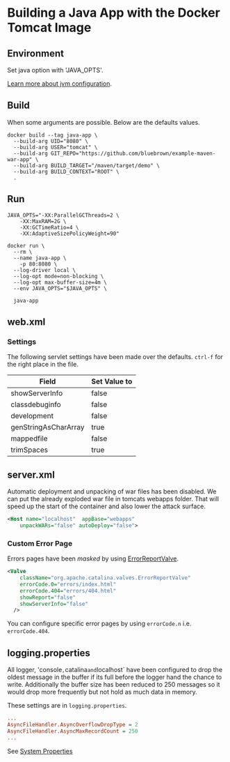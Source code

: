 # Building a Java App with the Docker Tomcat Image

## Environment

Set java option with 'JAVA_OPTS'.

[Learn more about jvm configuration](https://developers.redhat.com/blog/2017/04/04/openjdk-and-containers).

## Build

When some arguments are possible. Below are the defaults values.

```shell
docker build --tag java-app \
  --build-arg UID="8080" \
  --build-arg USER="tomcat" \
  --build-arg GIT_REPO="https://github.com/bluebrown/example-maven-war-app" \
  --build-arg BUILD_TARGET="/maven/target/demo" \
  --build-arg BUILD_CONTEXT="ROOT" \
  .
```

## Run

```shell
JAVA_OPTS="-XX:ParallelGCThreads=2 \
    -XX:MaxRAM=2G \
    -XX:GCTimeRatio=4 \
    -XX:AdaptiveSizePolicyWeight=90"

docker run \
  --rm \
  --name java-app \
    -p 80:8080 \
  --log-driver local \
  --log-opt mode=non-blocking \
  --log-opt max-buffer-size=4m \
  --env JAVA_OPTS="$JAVA_OPTS" \
  
  java-app
```

## web.xml

### Settings

The following servlet settings have been made over the defaults. `ctrl-f` for the right place in the file.

Field                   | Set Value to
------------------------|--------------
showServerInfo          | false
classdebuginfo          | false
development             | false
genStringAsCharArray    | true
mappedfile              | false
trimSpaces              | true

## server.xml

Automatic deployment and unpacking of war files has been disabled. We can put the already exploded war file in tomcats webapps folder. That will speed up the start of the container and also lower the attack surface.

```xml
<Host name="localhost"  appBase="webapps" 
    unpackWARs="false" autoDeploy="false">
```

### Custom Error Page

Errors pages have been *masked* by using [ErrorReportValve](https://tomcat.apache.org/tomcat-9.0-doc/config/valve.html#Error_Report_Valve).

```xml
<Valve 
    className="org.apache.catalina.valves.ErrorReportValve"
    errorCode.0="errors/index.html" 
    errorCode.404="errors/404.html" 
    showReport="false"
    showServerInfo="false"
  />
```

You can configure specific error pages by using `errorCode.n` i.e. `errorCode.404`.

## logging.properties

All logger, 'console`,`catalina` and `localhost` have been configured to drop the oldest message in the buffer if its full before the logger hand the chance to write. Additionally the buffer size has been reduced to 250 messages so it would drop more frequently but not hold as much data in memory.

These settings are in `logging.properties`.

```ini
...
AsyncFileHandler.AsyncOverflowDropType = 2
AsyncFileHandler.AsyncMaxRecordCount = 250
...
```

See [System Properties](https://tomcat.apache.org/tomcat-8.5-doc/config/systemprops.html#Logging)
